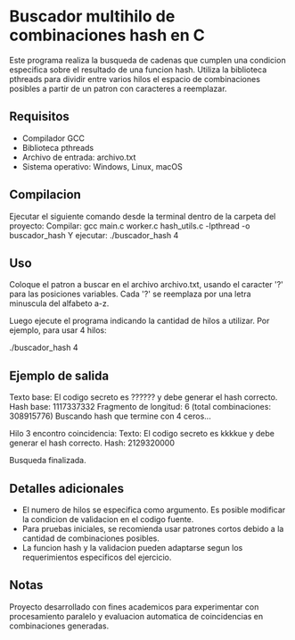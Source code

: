 # Buscador multihilo de combinaciones hash en C

Este programa realiza la busqueda de cadenas que cumplen una condicion especifica sobre el resultado de una funcion hash. Utiliza la biblioteca pthreads para dividir entre varios hilos el espacio de combinaciones posibles a partir de un patron con caracteres a reemplazar.

## Requisitos

- Compilador GCC
- Biblioteca pthreads
- Archivo de entrada: archivo.txt
- Sistema operativo: Windows, Linux, macOS

## Compilacion

Ejecutar el siguiente comando desde la terminal dentro de la carpeta del proyecto:
Compilar:
gcc main.c worker.c hash_utils.c -lpthread -o buscador_hash
Y ejecutar:
./buscador_hash 4

## Uso

Coloque el patron a buscar en el archivo archivo.txt, usando el caracter '?' para las posiciones variables. Cada '?' se reemplaza por una letra minuscula del alfabeto a-z.

Luego ejecute el programa indicando la cantidad de hilos a utilizar. Por ejemplo, para usar 4 hilos:

./buscador_hash 4

## Ejemplo de salida

Texto base: El codigo secreto es ?????? y debe generar el hash correcto.
Hash base: 1117337332
Fragmento de longitud: 6 (total combinaciones: 308915776)
Buscando hash que termine con 4 ceros...

Hilo 3 encontro coincidencia:
    Texto: El codigo secreto es kkkkue y debe generar el hash correcto.
    Hash: 2129320000

Busqueda finalizada.

## Detalles adicionales

- El numero de hilos se especifica como argumento. Es posible modificar la condicion de validacion en el codigo fuente.
- Para pruebas iniciales, se recomienda usar patrones cortos debido a la cantidad de combinaciones posibles.
- La funcion hash y la validacion pueden adaptarse segun los requerimientos especificos del ejercicio.

## Notas

Proyecto desarrollado con fines academicos para experimentar con procesamiento paralelo y evaluacion automatica de coincidencias en combinaciones generadas.

